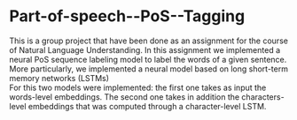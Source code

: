 # Part-of-speech--PoS--Tagging
This is a group project that have been done as an assignment for the course of Natural Language Understanding. In this assignment we implemented a neural PoS sequence labeling model to label the words of a given sentence. More particularly, we implemented a neural model based on long short-term memory networks (LSTMs) </br>
For this two models were implemented: the first one takes as input the words-level embeddings. The second one takes in addition the characters-level embeddings that was computed through a character-level LSTM.
